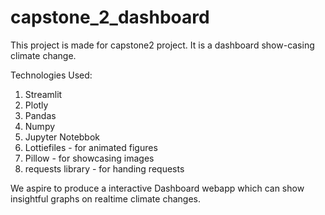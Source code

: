 # capstone_2_dashboard

This project is made for capstone2 project. It is a dashboard show-casing climate change.

Technologies Used:
1. Streamlit
2. Plotly
3. Pandas
4. Numpy
5. Jupyter Notebbok
6. Lottiefiles - for animated figures
7. Pillow - for showcasing images
8. requests library - for handing requests

We aspire to produce a interactive Dashboard webapp which can show insightful graphs on realtime climate changes.

